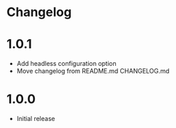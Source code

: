 # Changelog

# 1.0.1

- Add headless configuration option
- Move changelog from README.md CHANGELOG.md

# 1.0.0

- Initial release